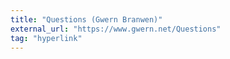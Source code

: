 ```yaml
---
title: "Questions (Gwern Branwen)"
external_url: "https://www.gwern.net/Questions"
tag: "hyperlink"
---
```

